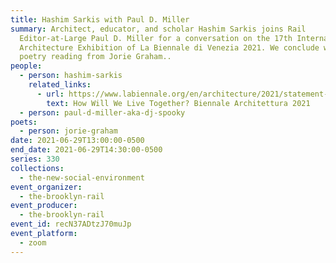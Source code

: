 ```yaml
---
title: Hashim Sarkis with Paul D. Miller
summary: Architect, educator, and scholar Hashim Sarkis joins Rail
  Editor-at-Large Paul D. Miller for a conversation on the 17th International
  Architecture Exhibition of La Biennale di Venezia 2021. We conclude with a
  poetry reading from Jorie Graham..
people:
  - person: hashim-sarkis
    related_links:
      - url: https://www.labiennale.org/en/architecture/2021/statement-hashim-sarkis
        text: How Will We Live Together? Biennale Architettura 2021
  - person: paul-d-miller-aka-dj-spooky
poets:
  - person: jorie-graham
date: 2021-06-29T13:00:00-0500
end_date: 2021-06-29T14:30:00-0500
series: 330
collections:
  - the-new-social-environment
event_organizer:
  - the-brooklyn-rail
event_producer:
  - the-brooklyn-rail
event_id: recN37ADtzJ70muJp
event_platform:
  - zoom
---
```

